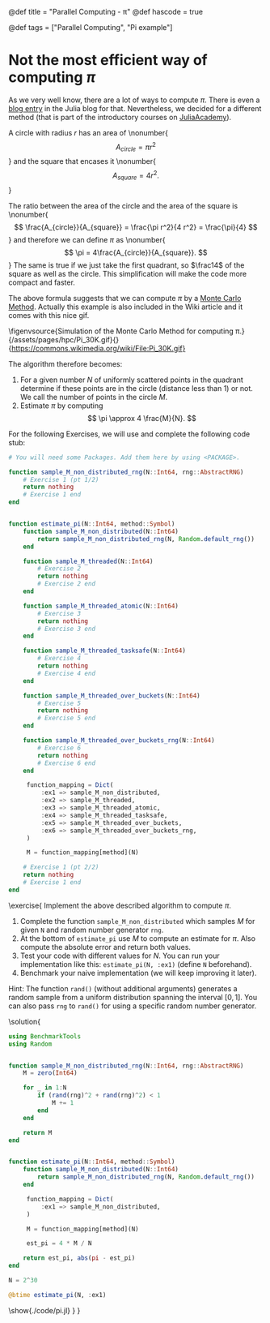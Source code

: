 @def title = "Parallel Computing - &pi;"
@def hascode = true

@def tags = ["Parallel Computing", "Pi example"]

# Not the most efficient way of computing $\pi$

As we very well know, there are a lot of ways to compute $\pi$.
There is even a [blog entry](https://julialang.org/blog/2017/03/piday/) in the Julia blog for that.
Nevertheless, we decided for a different method (that is part of the introductory courses on [JuliaAcademy](https://juliaacademy.com/)).

A circle with radius $r$ has an area of 
\nonumber{$$A_{circle} = \pi r^2$$}
and the square that encases it 
\nonumber{$$A_{square} = 4 r^2.$$}

The ratio between the area of the circle and the area of the square is 
\nonumber{$$
\frac{A_{circle}}{A_{square}} = \frac{\pi r^2}{4 r^2} = \frac{\pi}{4}
$$}
and therefore we can define $\pi$ as
\nonumber{$$
\pi = 4\frac{A_{circle}}{A_{square}}.
$$}
The same is true if we just take the first quadrant, so $\frac14$ of the square as well as the circle.
This simplification will make the code more compact and faster.

The above formula suggests that we can compute $\pi$ by a [Monte Carlo Method](https://en.wikipedia.org/wiki/Monte_Carlo_method).
Actually this example is also included in the Wiki article and it comes with this nice gif.

\figenvsource{Simulation of the Monte Carlo Method for computing &pi;.}{/assets/pages/hpc/Pi_30K.gif}{}{https://commons.wikimedia.org/wiki/File:Pi_30K.gif}

The algorithm therefore becomes:
1. For a given number $N$ of uniformly scattered points in the quadrant determine if these points are in the circle (distance less than 1) or not. We call the number of points in the circle $M$.
1. Estimate $\pi$ by computing 
$$
\pi \approx 4  \frac{M}{N}.
$$

For the following Exercises, we will use and complete the following code stub:
```julia
# You will need some Packages. Add them here by using <PACKAGE>.

function sample_M_non_distributed_rng(N::Int64, rng::AbstractRNG)
    # Exercise 1 (pt 1/2)
    return nothing
    # Exercise 1 end
end


function estimate_pi(N::Int64, method::Symbol)
    function sample_M_non_distributed(N::Int64)
        return sample_M_non_distributed_rng(N, Random.default_rng())
    end

    function sample_M_threaded(N::Int64)
        # Exercise 2
        return nothing
        # Exercise 2 end
    end

    function sample_M_threaded_atomic(N::Int64)
        # Exercise 3
        return nothing
        # Exercise 3 end
    end

    function sample_M_threaded_tasksafe(N::Int64)
        # Exercise 4
        return nothing
        # Exercise 4 end
    end

    function sample_M_threaded_over_buckets(N::Int64)
        # Exercise 5
        return nothing
        # Exercise 5 end
    end

    function sample_M_threaded_over_buckets_rng(N::Int64)
        # Exercise 6
        return nothing
        # Exercise 6 end
    end

     function_mapping = Dict(
         :ex1 => sample_M_non_distributed,
         :ex2 => sample_M_threaded,
         :ex3 => sample_M_threaded_atomic,
         :ex4 => sample_M_threaded_tasksafe,
         :ex5 => sample_M_threaded_over_buckets,
         :ex6 => sample_M_threaded_over_buckets_rng,
     )

     M = function_mapping[method](N)

    # Exercise 1 (pt 2/2)
    return nothing
    # Exercise 1 end
end
```

\exercise{
Implement the above described algorithm to compute $\pi$.
1. Complete the function `sample_M_non_distributed` which samples $M$ for given `N` and random number generator `rng`.
1. At the bottom of `estimate_pi` use $M$ to compute an estimate for $\pi$. Also compute the absolute error and return both values.
1. Test your code with different values for $N$. You can run your implementation like this: `estimate_pi(N, :ex1)` (define `N` beforehand).
1. Benchmark your naive implementation (we will keep improving it later).

Hint: The function `rand()` (without additional arguments) generates a random sample from a uniform distribution spanning the interval $[0,1]$. You can also pass `rng` to `rand()` for using a specific random number generator.

\solution{
```julia:./code/pi.jl
using BenchmarkTools
using Random


function sample_M_non_distributed_rng(N::Int64, rng::AbstractRNG)
    M = zero(Int64)

    for _ in 1:N
        if (rand(rng)^2 + rand(rng)^2) < 1
            M += 1
        end
    end

    return M
end


function estimate_pi(N::Int64, method::Symbol)
    function sample_M_non_distributed(N::Int64)
        return sample_M_non_distributed_rng(N, Random.default_rng())
    end

     function_mapping = Dict(
         :ex1 => sample_M_non_distributed,
     )

     M = function_mapping[method](N)

     est_pi = 4 * M / N

    return est_pi, abs(pi - est_pi)
end

N = 2^30

@btime estimate_pi(N, :ex1)
```
\show{./code/pi.jl}
}
}